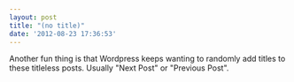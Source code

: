 ```yaml
---
layout: post
title: "(no title)"
date: '2012-08-23 17:36:53'
---
```


Another fun thing is that Wordpress keeps wanting to randomly add titles to these titleless posts. Usually "Next Post" or "Previous Post".